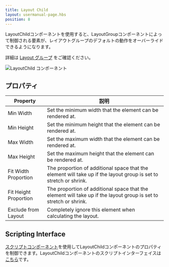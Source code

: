 ```yaml
---
title: Layout Child
layout: usermanual-page.hbs
position: 8
---
```


LayoutChildコンポーネントを使用すると、LayoutGroupコンポーネントによって制御される要素が、レイアウトグループのデフォルトの動作をオーバーライドできるようになります。

詳細は [Layout グループ][0] をご確認ください。

![LayoutChild コンポーネント][1]

## プロパティ

| Property              | 説明 |
|-----------------------|-------------|
| Min Width             | Set the minimum width that the element can be rendered at. |
| Min Height            | Set the minimum height that the element can be rendered at. |
| Max Width             | Set the maximum width that the element can be rendered at. |
| Max Height            | Set the maximum height that the element can be rendered at. |
| Fit Width Proportion  | The proportion of additional space that the element will take up if the layout group is set to stretch or shrink. |
| Fit Height Proportion | The proportion of additional space that the element will take up if the layout group is set to stretch or shrink. |
| Exclude from Layout   | Completely ignore this element when calculating the layout. |

## Scripting Interface

[スクリプトコンポーネント][2]を使用してLayoutChildコンポーネントのプロパティを制御できます。LayoutChildコンポーネントのスクリプトインターフェイスは[こちら][3]です。

[0]: /user-manual/user-interface/layout-groups
[1]: /images/user-manual/scenes/components/component-layoutchild.png
[2]: /user-manual/packs/components/script
[3]: /api/pc.LayoutChildComponent.html
